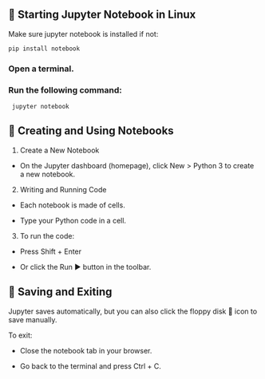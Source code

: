 ## 🚀 Starting Jupyter Notebook in Linux
Make sure jupyter notebook is installed if not:

    pip install notebook

### Open a terminal.
### Run the following command:
    
     jupyter notebook

## 📝 Creating and Using Notebooks

1. Create a New Notebook
- On the Jupyter dashboard (homepage), click New > Python 3 to create a new notebook.

2. Writing and Running Code
- Each notebook is made of cells.

- Type your Python code in a cell.

3. To run the code:

- Press Shift + Enter

- Or click the Run ▶️ button in the toolbar.



## 💾 Saving and Exiting
Jupyter saves automatically, but you can also click the floppy disk 💾 icon to save manually.

To exit:

- Close the notebook tab in your browser.

- Go back to the terminal and press Ctrl + C.
